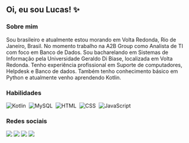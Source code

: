 ## Oi, eu sou Lucas! ✨

### Sobre mim
<p>Sou brasileiro e atualmente estou morando em Volta Redonda, Rio de Janeiro, Brasil. No momento trabalho na A2B Group como Analista de TI com foco em Banco de Dados. Sou bacharelando em Sistemas de Informação pela Universidade Geraldo Di Biase, localizada em Volta Redonda. Tenho experiência profissional em Suporte de computadores, Helpdesk e Banco de dados. Também tenho conhecimento básico em Python e atualmente venho aprendendo Kotlin.</p>

### Habilidades

![Kotlin](https://img.shields.io/badge/-Kotlin-white?logo=kotlin)&nbsp;
![MySQL](https://img.shields.io/badge/-MySQL-white?logo=mysql)&nbsp;
![HTML](https://img.shields.io/badge/-HTML-fcf7ff?style=flat&logo=html5)&nbsp;
![CSS](https://img.shields.io/badge/-CSS-fcf7ff?style=flat&logo=CSS3&logoColor=1572B6)&nbsp;
![JavaScript](https://img.shields.io/badge/-JavaScript-fcf7ff?style=flat&logo=javascript)&nbsp;


### Redes sociais

<a href="https://lucasalvesdesouza.com.br" target="_blank"><img src="https://img.shields.io/badge/-Site-53A6BE?style=flat-square&logo=headspace&logoColor=white"/></a>
<a href="https://www.linkedin.com/in/lucasalves007/" target="_blank"><img src="https://img.shields.io/badge/-Linkedin-0077B5?style=flat-square&logo=Linkedin&logoColor=white"/></a>
<a href="https://www.facebook.com/lucasalves007/" target="_blank"><img src="https://img.shields.io/badge/-Facebook-1877f2?style=flat-square&logo=facebook&logoColor=white"/></a>
<a href="https://www.instagram.com/LKalvex/" target="_blank"><img src="https://img.shields.io/badge/-Instagram-E4405F?style=flat-square&logo=instagram&logoColor=white"/></a>

<!--
Here are some ideas to get you started:

- 🔭 Atualmente estou trabalhando em A2B Group
- 🌱 Atualmente estou aprendendo Kotlin
- 👯 Estou procurando colaborar em .
- 🤔 Estou procurando ajuda com Lógica de Programação
- 💬 Pergunte-me sobre ...
- 📫 Como entrar em contato comigo: ...
- 😄 Pronomes: ...
- ⚡ Curiosidade: ... 
-->
